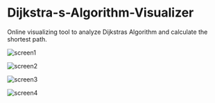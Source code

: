 # Dijkstra-s-Algorithm-Visualizer
Online visualizing tool to analyze Dijkstras Algorithm and calculate the shortest path.





![screen1](Screenshot/screen1.png)





![screen2](Screenshot/screen2.png)




![screen3](Screenshot/screen3.png)


![screen4](Screenshot/screen4.png)

